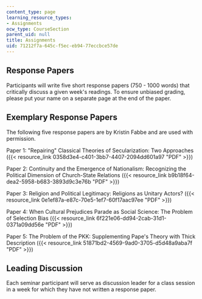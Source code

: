 ```yaml
---
content_type: page
learning_resource_types:
- Assignments
ocw_type: CourseSection
parent_uid: null
title: Assignments
uid: 71212f7a-645c-f5ec-eb94-77eccbce57de
---
```


Response Papers
---------------

Participants will write five short response papers (750 - 1000 words) that critically discuss a given week's readings. To ensure unbiased grading, please put your name on a separate page at the end of the paper.

Exemplary Response Papers
-------------------------

The following five response papers are by Kristin Fabbe and are used with permission.

Paper 1: "Repairing" Classical Theories of Secularization: Two Approaches ({{< resource_link 0358d3e4-c401-3bb7-4407-2094dd601a97 "PDF" >}})

Paper 2: Continuity and the Emergence of Nationalism: Recognizing the Political Dimension of Church-State Relations ({{< resource_link b9b18f64-dea2-5958-b683-3893d9c3e76b "PDF" >}})

Paper 3: Religion and Political Legitimacy: Religions as Unitary Actors? ({{< resource_link 0e1ef87a-e87c-70e5-1ef7-60f17aac97ee "PDF" >}})

Paper 4: When Cultural Prejudices Parade as Social Science: The Problem of Selection Bias ({{< resource_link 6f221e06-dd94-2cab-31d1-0371a09dd56e "PDF" >}})

Paper 5: The Problem of the PKK: Supplementing Pape's Theory with Thick Description ({{< resource_link 51871bd2-4569-9ad0-3705-d5d48a9aba7f "PDF" >}})

Leading Discussion
------------------

Each seminar participant will serve as discussion leader for a class session in a week for which they have not written a response paper.